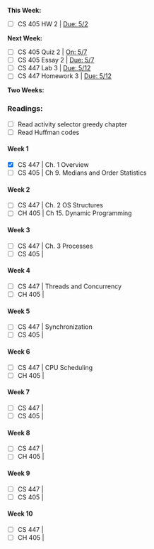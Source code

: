 __This Week:__
- [ ] CS 405 HW 2 | <u>Due: 5/2</u> 

__Next Week:__
- [ ] CS 405 Quiz 2 | <u>On: 5/7</u>
- [ ] CS 405 Essay 2 | <u>Due: 5/7</u>
- [ ] CS 447 Lab 3 | <u>Due: 5/12</u>
- [ ] CS 447 Homework 3 | <u>Due: 5/12</u>

__Two Weeks:__



### Readings:
- [ ] Read activity selector greedy chapter
- [ ] Read Huffman codes
#### Week 1
- [X] CS 447 | Ch. 1 Overview
- [ ] CS 405 | Ch 9. Medians and Order Statistics
#### Week 2
- [ ] CS 447 | Ch. 2 OS Structures
- [ ] CH 405 | Ch 15. Dynamic Programming
#### Week 3
- [ ] CS 447 | Ch. 3 Processes
- [ ] CS 405 | 
#### Week 4
- [ ] CS 447 | Threads and Concurrency
- [ ] CH 405 | 
#### Week 5
- [ ] CS 447 | Synchronization
- [ ] CS 405 | 
#### Week 6
- [ ] CS 447 | CPU Scheduling
- [ ] CH 405 | 
#### Week 7
- [ ] CS 447 | 
- [ ] CS 405 | 
#### Week 8
- [ ] CS 447 | 
- [ ] CH 405 | 
#### Week 9
- [ ] CS 447 | 
- [ ] CS 405 | 
#### Week 10
- [ ] CS 447 | 
- [ ] CH 405 | 
